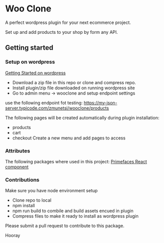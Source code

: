 Woo Clone
=========

A perfect wordpress plugin for your next ecommerce project.

Set up and add products to your shop by form any API.

Getting started
---------------


### Setup on wordpress

[Getting Started on wordpress](https://en-za.wordpress.org/download/)

*   Download a zip file in this repo or clone and compress repo.
*   Install plugin/zip file downloaded on running wordpress site
*   Go to admin menu -> wooclone and setup endpoint settings

use the following endpoint fot testing:
https://my-json-server.typicode.com/zmunetsi/wooclone/products

The following pages will be created automatically during plugin installation:

*   products
*   cart
*   checkout
Create a new menu and add pages to access

### Attributes

The following packages where used in this project: [Primefaces React component](https://primefaces.org/)

### Contributions

Make sure you have node environment setup

*   Clone repo to local
*   npm install
*   npm run build to combile and build assets encued in plugin
*   Compress files to make it ready to install as wordpress plugin

Please submit a pull request to contribute to this package.


Hooray